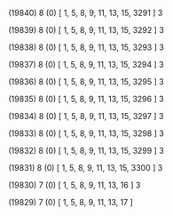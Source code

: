 (19840) 8 (0) [ 1, 5, 8, 9, 11, 13, 15, 3291 ] 3 


(19839) 8 (0) [ 1, 5, 8, 9, 11, 13, 15, 3292 ] 3 


(19838) 8 (0) [ 1, 5, 8, 9, 11, 13, 15, 3293 ] 3 


(19837) 8 (0) [ 1, 5, 8, 9, 11, 13, 15, 3294 ] 3 


(19836) 8 (0) [ 1, 5, 8, 9, 11, 13, 15, 3295 ] 3 


(19835) 8 (0) [ 1, 5, 8, 9, 11, 13, 15, 3296 ] 3 


(19834) 8 (0) [ 1, 5, 8, 9, 11, 13, 15, 3297 ] 3 


(19833) 8 (0) [ 1, 5, 8, 9, 11, 13, 15, 3298 ] 3 


(19832) 8 (0) [ 1, 5, 8, 9, 11, 13, 15, 3299 ] 3 


(19831) 8 (0) [ 1, 5, 8, 9, 11, 13, 15, 3300 ] 3 


(19830) 7 (0) [ 1, 5, 8, 9, 11, 13, 16 ] 3 


(19829) 7 (0) [ 1, 5, 8, 9, 11, 13, 17 ]  

